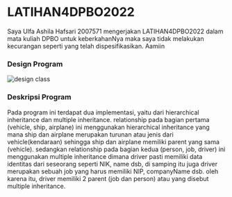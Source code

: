 # LATIHAN4DPBO2022

Saya Ulfa Ashila Hafsari 2007571 mengerjakan LATIHAN4DPBO2022 dalam mata kuliah DPBO untuk keberkahanNya maka saya tidak melakukan kecurangan seperti yang telah dispesifikasikan. Aamiin

### Design Program
![design class](https://user-images.githubusercontent.com/99659380/156931306-49a2fa14-6a04-4013-8fd9-c02db82dab90.png)

### Deskripsi Program
Pada program ini terdapat dua implementasi, yaitu dari hierarchical inheritance dan multiple inheritance. relationship pada bagian pertama (vehicle, ship, airplane) ini menggunakan hierarchical inheritance yang mana ship dan airplane merupakan turunan atau jenis dari vehicle(kendaraan) sehingga ship dan airplane memiliki parent yang sama (vehicle). sedangkan relationship pada bagian kedua (person, job, driver) ini menggunakan multiple inheritance dimana driver pasti memiliki data identitas dari seseorang seperti NIK, name dsb, di samping itu juga driver merupakan sebuah job yang harus memiliki NIP, companyName dsb. oleh karena itu, driver memiliki 2 parent (job dan person) atau yang disebut multiple inheritance.




